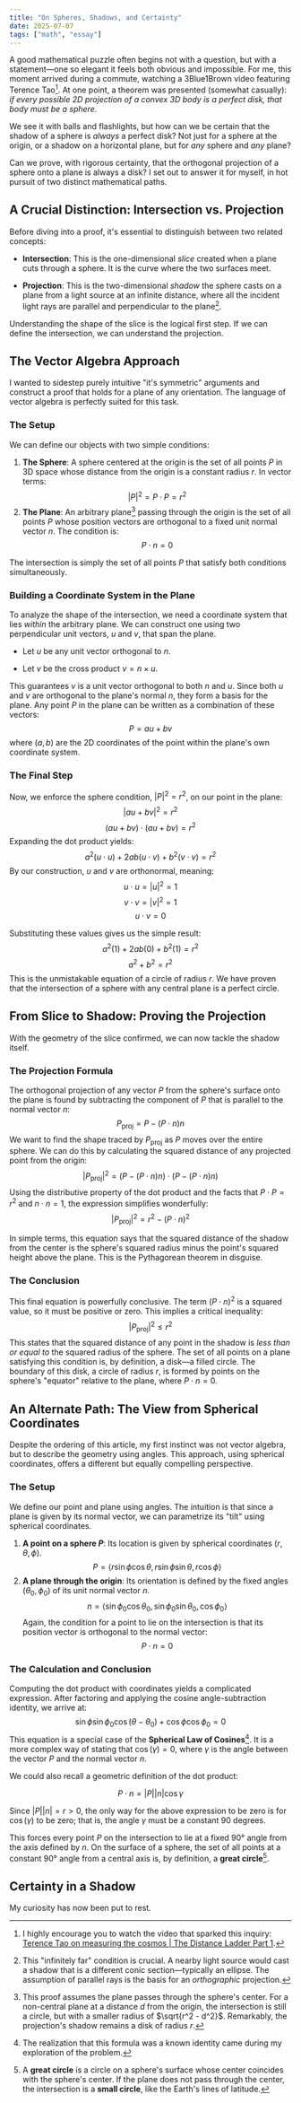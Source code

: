 ```yaml
---
title: "On Spheres, Shadows, and Certainty"
date: 2025-07-07
tags: ["math", "essay"]
---
```


A good mathematical puzzle often begins not with a question, but with a statement—one so elegant it feels both obvious and impossible. For me, this moment arrived during a commute, watching a 3Blue1Brown video featuring Terence Tao[^1]. At one point, a theorem was presented (somewhat casually): *if every possible 2D projection of a convex 3D body is a perfect disk, that body must be a sphere.*

[^1]: I highly encourage you to watch the video that sparked this inquiry: [Terence Tao on measuring the cosmos | The Distance Ladder Part 1](https://www.youtube.com/watch?v=YdOXS_9_P4U).

We see it with balls and flashlights, but how can we be certain that the shadow of a sphere is *always* a perfect disk? Not just for a sphere at the origin, or a shadow on a horizontal plane, but for *any* sphere and *any* plane?

Can we prove, with rigorous certainty, that the orthogonal projection of a sphere onto a plane is always a disk? I set out to answer it for myself, in hot pursuit of two distinct mathematical paths.

## A Crucial Distinction: Intersection vs. Projection

Before diving into a proof, it's essential to distinguish between two related concepts:

*   **Intersection**: This is the one-dimensional *slice* created when a plane cuts through a sphere. It is the curve where the two surfaces meet.

*   **Projection**: This is the two-dimensional *shadow* the sphere casts on a plane from a light source at an infinite distance, where all the incident light rays are parallel and perpendicular to the plane[^2].

[^2]: This "infinitely far" condition is crucial. A nearby light source would cast a shadow that is a different conic section—typically an ellipse. The assumption of parallel rays is the basis for an *orthographic* projection.

Understanding the shape of the slice is the logical first step. If we can define the intersection, we can understand the projection.

## The Vector Algebra Approach

I wanted to sidestep purely intuitive "it's symmetric" arguments and construct a proof that holds for a plane of any orientation. The language of vector algebra is perfectly suited for this task.

### The Setup

We can define our objects with two simple conditions:

1.  **The Sphere**: A sphere centered at the origin is the set of all points $P$ in 3D space whose distance from the origin is a constant radius $r$. In vector terms:
    $$
    |P|^2 = P \cdot P = r^2
    $$
2.  **The Plane**: An arbitrary plane[^3] passing through the origin is the set of all points $P$ whose position vectors are orthogonal to a fixed unit normal vector $n$. The condition is:
    $$
    P \cdot n = 0
    $$

[^3]: This proof assumes the plane passes through the sphere's center. For a non-central plane at a distance $d$ from the origin, the intersection is still a circle, but with a smaller radius of $\sqrt{r^2 - d^2}$. Remarkably, the projection's shadow remains a disk of radius $r$.

The intersection is simply the set of all points $P$ that satisfy both conditions simultaneously.

### Building a Coordinate System in the Plane

To analyze the shape of the intersection, we need a coordinate system that lies *within* the arbitrary plane. We can construct one using two perpendicular unit vectors, $u$ and $v$, that span the plane.

*   Let $u$ be any unit vector orthogonal to $n$.

*   Let $v$ be the cross product $v = n \times u$.

This guarantees $v$ is a unit vector orthogonal to both $n$ and $u$. Since both $u$ and $v$ are orthogonal to the plane's normal $n$, they form a basis for the plane. Any point $P$ in the plane can be written as a combination of these vectors:
$$
P = au + bv
$$
where $(a, b)$ are the 2D coordinates of the point within the plane's own coordinate system.

### The Final Step

Now, we enforce the sphere condition, $|P|^2 = r^2$, on our point in the plane:
$$
|au+bv|^2 = r^2
$$
$$
(au+bv) \cdot (au+bv) = r^2
$$
Expanding the dot product yields:
$$
a^2(u \cdot u) + 2ab(u \cdot v) + b^2(v \cdot v) = r^2
$$
By our construction, $u$ and $v$ are orthonormal, meaning:
$$
u \cdot u = |u|^2 = 1
$$
$$
v \cdot v = |v|^2 = 1
$$
$$
u \cdot v = 0
$$

Substituting these values gives us the simple result:
$$
a^2(1) + 2ab(0) + b^2(1) = r^2
$$
$$
a^2 + b^2 = r^2
$$
This is the unmistakable equation of a circle of radius $r$. We have proven that the intersection of a sphere with any central plane is a perfect circle.

## From Slice to Shadow: Proving the Projection

With the geometry of the slice confirmed, we can now tackle the shadow itself.

### The Projection Formula

The orthogonal projection of any vector $P$ from the sphere's surface onto the plane is found by subtracting the component of $P$ that is parallel to the normal vector $n$:
$$
P_{\text{proj}} = P - (P \cdot n)n
$$
We want to find the shape traced by $P_{\text{proj}}$ as $P$ moves over the entire sphere. We can do this by calculating the squared distance of any projected point from the origin:
$$
|P_{\text{proj}}|^2 = (P - (P \cdot n)n) \cdot (P - (P \cdot n)n)
$$
Using the distributive property of the dot product and the facts that $P \cdot P = r^2$ and $n \cdot n = 1$, the expression simplifies wonderfully:
$$
|P_{\text{proj}}|^2 = r^2 - (P \cdot n)^2
$$

In simple terms, this equation says that the squared distance of the shadow from the center is the sphere's squared radius minus the point's squared height above the plane. This is the Pythagorean theorem in disguise.

### The Conclusion
This final equation is powerfully conclusive. The term $(P \cdot n)^2$ is a squared value, so it must be positive or zero. This implies a critical inequality:
$$
|P_{\text{proj}}|^2 \le r^2
$$
This states that the squared distance of any point in the shadow is *less than or equal to* the squared radius of the sphere. The set of all points on a plane satisfying this condition is, by definition, a disk—a filled circle. The boundary of this disk, a circle of radius $r$, is formed by points on the sphere's "equator" relative to the plane, where $P \cdot n = 0$.

## An Alternate Path: The View from Spherical Coordinates

Despite the ordering of this article, my first instinct was not vector algebra, but to describe the geometry using angles. This approach, using spherical coordinates, offers a different but equally compelling perspective.

### The Setup

We define our point and plane using angles. The intuition is that since a plane is given by its normal vector, we can parametrize its "tilt" using spherical coordinates.

1.  **A point on a sphere $P$**: Its location is given by spherical coordinates $(r, \theta, \phi)$.
    $$
    P = \langle r\sin\phi\cos\theta, r\sin\phi\sin\theta, r\cos\phi \rangle
    $$
2.  **A plane through the origin**: Its orientation is defined by the fixed angles $(\theta_0, \phi_0)$ of its unit normal vector $n$.
    $$
    n = \langle \sin\phi_0\cos\theta_0, \sin\phi_0\sin\theta_0, \cos\phi_0 \rangle
    $$
Again, the condition for a point to lie on the intersection is that its position vector is orthogonal to the normal vector:
$$
P \cdot n = 0
$$

### The Calculation and Conclusion

Computing the dot product with coordinates yields a complicated expression. After factoring and applying the cosine angle-subtraction identity, we arrive at:
$$
\sin\phi\sin\phi_0\cos(\theta - \theta_0) + \cos\phi\cos\phi_0 = 0
$$
This equation is a special case of the **Spherical Law of Cosines**[^4]. It is a more complex way of stating that $\cos(\gamma) = 0$, where $\gamma$ is the angle between the vector $P$ and the normal vector $n$.

We could also recall a geometric definition of the dot product:

$$
P \cdot n = |P| |n| \cos\gamma
$$

[^4]: The realization that this formula was a known identity came during my exploration of the problem.

Since $|P||n| = r > 0$, the only way for the above expression to be zero is for $\cos(\gamma)$ to be zero; that is, the angle $\gamma$ must be a constant 90 degrees.

This forces every point $P$ on the intersection to lie at a fixed 90° angle from the axis defined by $n$. On the surface of a sphere, the set of all points at a constant 90° angle from a central axis is, by definition, a **great circle**[^5].

[^5]: A **great circle** is a circle on a sphere's surface whose center coincides with the sphere's center. If the plane does not pass through the center, the intersection is a **small circle**, like the Earth's lines of latitude.

## Certainty in a Shadow

My curiosity has now been put to rest.